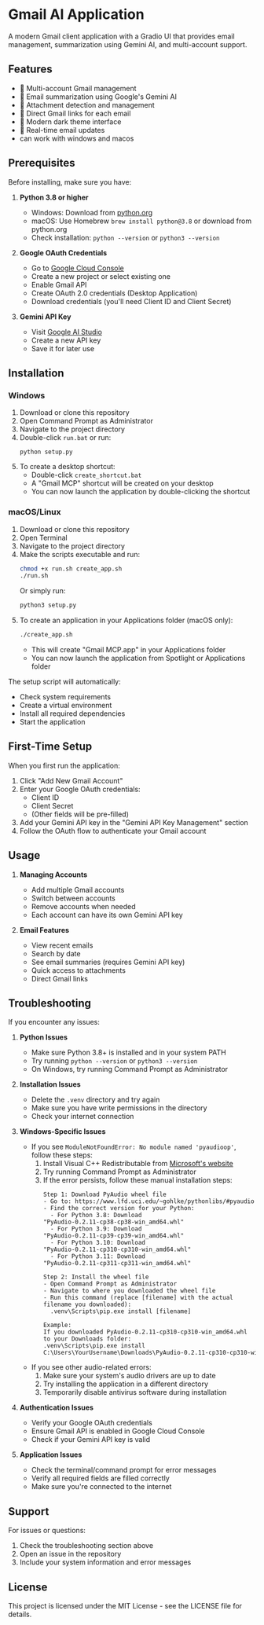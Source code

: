 # Gmail AI Application

A modern Gmail client application with a Gradio UI that provides email management, summarization using Gemini AI, and multi-account support.

## Features

- 📧 Multi-account Gmail management
- 🤖 Email summarization using Google's Gemini AI
- 📎 Attachment detection and management
- 🔗 Direct Gmail links for each email
- 🎨 Modern dark theme interface
- 🔄 Real-time email updates
- can work with windows and macos

## Prerequisites

Before installing, make sure you have:

1. **Python 3.8 or higher**
   - Windows: Download from [python.org](https://www.python.org/downloads/)
   - macOS: Use Homebrew `brew install python@3.8` or download from python.org
   - Check installation: `python --version` or `python3 --version`

2. **Google OAuth Credentials**
   - Go to [Google Cloud Console](https://console.cloud.google.com/)
   - Create a new project or select existing one
   - Enable Gmail API
   - Create OAuth 2.0 credentials (Desktop Application)
   - Download credentials (you'll need Client ID and Client Secret)

3. **Gemini API Key**
   - Visit [Google AI Studio](https://makersuite.google.com/app/apikey)
   - Create a new API key
   - Save it for later use

## Installation

### Windows

1. Download or clone this repository
2. Open Command Prompt as Administrator
3. Navigate to the project directory
4. Double-click `run.bat` or run:
   ```
   python setup.py
   ```
5. To create a desktop shortcut:
   - Double-click `create_shortcut.bat`
   - A "Gmail MCP" shortcut will be created on your desktop
   - You can now launch the application by double-clicking the shortcut

### macOS/Linux

1. Download or clone this repository
2. Open Terminal
3. Navigate to the project directory
4. Make the scripts executable and run:
   ```bash
   chmod +x run.sh create_app.sh
   ./run.sh
   ```
   Or simply run:
   ```bash
   python3 setup.py
   ```
5. To create an application in your Applications folder (macOS only):
   ```bash
   ./create_app.sh
   ```
   - This will create "Gmail MCP.app" in your Applications folder
   - You can now launch the application from Spotlight or Applications folder

The setup script will automatically:
- Check system requirements
- Create a virtual environment
- Install all required dependencies
- Start the application

## First-Time Setup

When you first run the application:

1. Click "Add New Gmail Account"
2. Enter your Google OAuth credentials:
   - Client ID
   - Client Secret
   - (Other fields will be pre-filled)
3. Add your Gemini API key in the "Gemini API Key Management" section
4. Follow the OAuth flow to authenticate your Gmail account

## Usage

1. **Managing Accounts**
   - Add multiple Gmail accounts
   - Switch between accounts
   - Remove accounts when needed
   - Each account can have its own Gemini API key

2. **Email Features**
   - View recent emails
   - Search by date
   - See email summaries (requires Gemini API key)
   - Quick access to attachments
   - Direct Gmail links

## Troubleshooting

If you encounter any issues:

1. **Python Issues**
   - Make sure Python 3.8+ is installed and in your system PATH
   - Try running `python --version` or `python3 --version`
   - On Windows, try running Command Prompt as Administrator

2. **Installation Issues**
   - Delete the `.venv` directory and try again
   - Make sure you have write permissions in the directory
   - Check your internet connection

3. **Windows-Specific Issues**
   - If you see `ModuleNotFoundError: No module named 'pyaudioop'`, follow these steps:
     1. Install Visual C++ Redistributable from [Microsoft's website](https://learn.microsoft.com/en-US/cpp/windows/latest-supported-vc-redist)
     2. Try running Command Prompt as Administrator
     3. If the error persists, follow these manual installation steps:
        ```
        Step 1: Download PyAudio wheel file
        - Go to: https://www.lfd.uci.edu/~gohlke/pythonlibs/#pyaudio
        - Find the correct version for your Python:
          - For Python 3.8: Download "PyAudio‑0.2.11‑cp38‑cp38‑win_amd64.whl"
          - For Python 3.9: Download "PyAudio‑0.2.11‑cp39‑cp39‑win_amd64.whl"
          - For Python 3.10: Download "PyAudio‑0.2.11‑cp310‑cp310‑win_amd64.whl"
          - For Python 3.11: Download "PyAudio‑0.2.11‑cp311‑cp311‑win_amd64.whl"
        
        Step 2: Install the wheel file
        - Open Command Prompt as Administrator
        - Navigate to where you downloaded the wheel file
        - Run this command (replace [filename] with the actual filename you downloaded):
          .venv\Scripts\pip.exe install [filename]
        
        Example:
        If you downloaded PyAudio‑0.2.11‑cp310‑cp310‑win_amd64.whl to your Downloads folder:
        .venv\Scripts\pip.exe install C:\Users\YourUsername\Downloads\PyAudio‑0.2.11‑cp310‑cp310‑win_amd64.whl
        ```
   - If you see other audio-related errors:
     1. Make sure your system's audio drivers are up to date
     2. Try installing the application in a different directory
     3. Temporarily disable antivirus software during installation

4. **Authentication Issues**
   - Verify your Google OAuth credentials
   - Ensure Gmail API is enabled in Google Cloud Console
   - Check if your Gemini API key is valid

5. **Application Issues**
   - Check the terminal/command prompt for error messages
   - Verify all required fields are filled correctly
   - Make sure you're connected to the internet

## Support

For issues or questions:
1. Check the troubleshooting section above
2. Open an issue in the repository
3. Include your system information and error messages

## License

This project is licensed under the MIT License - see the LICENSE file for details. 